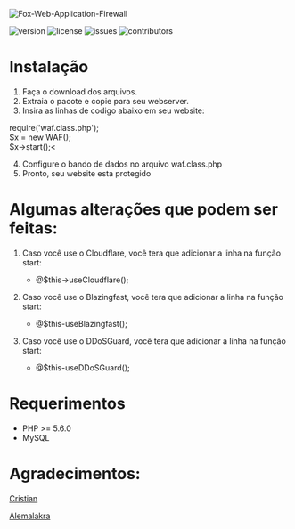 
![Fox-Web-Application-Firewall](https://images.vexels.com/media/users/3/151733/isolated/preview/456d96033f3c3783bd1ea0c549969784-fox-bonito-dos-desenhos-animados-by-vexels.png)

![version](https://img.shields.io/badge/version-2.0-purple.svg?longCache=true&style=flat-square)
![license](https://img.shields.io/badge/license-MIT-green.svg?longCache=true&style=flat-square)
![issues](https://img.shields.io/github/issues/jvinicius-net/Fox-Web-Application-Firewall.svg?longCache=true&style=flat-square)
![contributors](https://img.shields.io/github/contributors/jvinicius-net/Fox-Web-Application-Firewall.svg?longCache=true&style=flat-square)


# Instalação

1. Faça o download dos arquivos.
2. Extraia o pacote e copie para seu webserver.
3. Insira as linhas de codigo abaixo em seu website:

require('waf.class.php');<br>
$x = new WAF();<br>
$x->start();<

4. Configure o bando de dados no arquivo waf.class.php
5. Pronto, seu website esta protegido

# Algumas alterações que podem ser feitas:

1. Caso você use o Cloudflare, você tera que adicionar a linha na função start:
	- @$this->useCloudflare();

2. Caso você use o Blazingfast, você tera que adicionar a linha na função start:
	- @$this-useBlazingfast();

3. Caso você use o DDoSGuard, você tera que adicionar a linha na função start:
	- @$this-useDDoSGuard();



# Requerimentos
* PHP >= 5.6.0
* MySQL

# Agradecimentos:
[<p> Cristian </p>](https://github.com/cristlxrd)[<p>Alemalakra</p>](https://github.com/Alemalakra)


